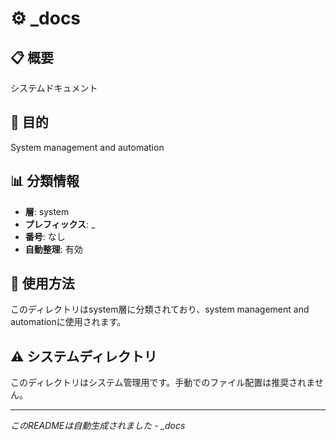 # ⚙️ _docs

## 📋 概要
システムドキュメント

## 🎯 目的
System management and automation

## 📊 分類情報
- **層**: system
- **プレフィックス**: _
- **番号**: なし
- **自動整理**: 有効

## 📝 使用方法
このディレクトリはsystem層に分類されており、system management and automationに使用されます。

## ⚠️ システムディレクトリ
このディレクトリはシステム管理用です。手動でのファイル配置は推奨されません。

---
*このREADMEは自動生成されました - _docs*
